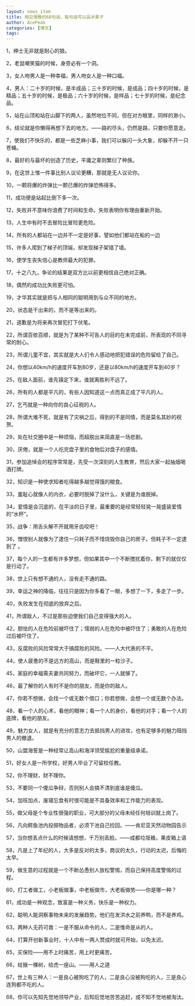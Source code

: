 ```yaml
---
layout: news_item
title: 相见恨晚的68句话，每句话可以品半辈子
author: AcePeak
categories: [博文]
tags: 
---
```


1，绅士无非就是耐心的狼。 

2，老鼠嘲笑猫的时候，身旁必有一个洞。 

3，女人吻男人是一种幸福，男人吻女人是一种口福。 

4，男人：二十岁的时候，是半成品；三十岁的时候，是成品；四十岁的时候，是精品；五十岁的时候，是极品；六十岁的时候，是样品；七十岁的时候，是纪念品。 

5，站在山顶和站在山脚下的两人，虽然地位不同，但在对方眼里，同样的渺小。 

6，结论就是你懒得再想下去的地方。――路的尽头，仍然是路，只要你愿意走。 

7，使我们不快乐的，都是一些芝麻小事，我们可以躲闪一头大象，却躲不开一只苍蝇。 

8，最好的与最坏的创造了历史，平庸之辈则繁衍了种族。 

9，在这世上惟一件事比别人议论更糟，那就是无人议论你。 

10，一颗将爆的炸弹比一颗已爆的炸弹恐怖得多。 

11，成功便是站起比倒下多一次。 

12，失败并不意味你浪费了时间和生命。失败表明你有理由重新开始。 

13，人生中有时不去冒险比冒险更危险。 

14，所有的人都站在一边并不一定是好事，譬如他们都站在船的一边 

15，许多人爬到了梯子的顶端，却发现梯子架错了墙。 

16，使学生丧失信心是教师最大的犯罪。 

17，十之八九，争论的结果是双方比以前更相信自己绝对正确。 

18，偶然的成功比失败更可怕。 

19，才华其实就是把与人相同的聪明用到与众不同的地方。 

20，状态是干出来的，而不是等出来的。 

21，道歉是为将来再次冒犯打下伏笔。 

22，所谓百依百顺，就是为了某种不可告人的目的在未完成前，所表现的不同寻常的耐心。 

23，所谓儿童不宜，其实就是大人们令人感动地把犯错误的危险留给了自己。 

24，你想以40km/h的速度开车到80岁，还是以80km/h的速度开车到40岁？ 

25，在敌人面前，谁先镇定下来，谁就离胜利不远了。 

26，所有的人都是平凡的，有些人因知道这一点而真正成了平凡的人。 

27，乞丐就是一种向你的良心征税的人。 

28，所谓大难不死，就是有了灾祸之后，得到的不是同情，而是莫名其妙的祝贺。 

29，处在社交圈中是一种烦恼，而超脱出来简直是一场悲剧。 

30，厌倦，就是一个人吃完盘子里的食物后对盘子的感情。 

31，参加追悼会的程序常常是，先受一次深刻的人生教育，然后大家一起抽烟喝酒打牌。 

32，知识是一种使求知者吃得越多越觉得饿的粮食。 

33，羞耻心就像人的内衣，必要时脱掉了没什么，关键是为谁脱掉。 

34，爱情是会沉底的，在平淡的日子里，最重要的是经常轻轻晃一晃盛装爱情的“水杯”。 

35，战争：用舌头解不开就用牙齿咬吧！ 

36，憎恨别人就像为了逮住一只耗子而不惜烧毁你自己的房子。但耗子不一定逮到了 。 

37，每个人的一生都有许多梦想，但如果其中一个不断搅扰着你，剩下的就仅仅是行动了。 

38，世上只有想不通的人，没有走不通的路。 

39，幸运之神的降临，往往只是因为你多看了一眼，多想了一下，多走了一步。 

40，失败发生在彻底的放弃之后。 

41，所谓敌人，不过是那些迫使我们自己变得强大的人。 

42，胆怯的人在危险前被吓住了；懦弱的人在危险中被吓住了；勇敢的人在危险过后被吓住了。 

43，反腐败的风险常常大于搞腐败的风险。――人大代表的不平。 

44，使人疲惫的不是远方的高山，而是鞋里的一粒沙子。 

45，家庭的幸福需夫妻共同努力，而破坏它，一人就够了。 

46，最了解你的人有时不是你的朋友，而是你的敌人。 

47，你若不想做，会找一个或无数个借口；你若想做，会想一个或无数个办法。 

48，看一个人的心术，看他的眼神；看一个人的身价，看他的对手；看一个人的底牌，看他的朋友。 

49，魅力女人，就是有充分的意志力去抵挡男人的进攻，也有足够多的魅力阻挡男人的撤退。 

50，山盟海誓是一种经常让高山和海洋领受尴尬的重量级承诺。 

51，好女人是一所学校，好男人毕业了可留校任教。 

52，你不理财，财不理你。 

53，不要同一个傻瓜争辩，否则别人会搞不清到底谁是傻瓜。 

54，加班加点，废寝忘食有时很可能是不具备效率和工作能力的表现。 

55，做父母是个专业性很强的职业，可大部分的父母未经任何培训就上岗了。 

56，凡向鳄鱼池内投掷物品者，必须下池自己捡回。――肯尼亚天然动物园告示 

57，当你想丢点什么的时候请想想，千万别丢脸。――成都垃圾箱，果皮箱上语 

58，凡是上了年纪的人，大多是反对的太多，商议的太久，行动的太迟，后悔的太早。 

59，做生意的过程就是一个不断怂恿别人放松警惕，而自己保持高度警惕的过程。 

60，打工者做工，小老板做事，中老板做市，大老板做势――你是哪一种？ 

61，成功是一种观念，致富是一种义务，快乐是一种权力。 

62，聪明人能洞察事物未来的发展趋势。他们在发洪水之前养鸭，而不是养鸡。 

63，两种人无药可救：一是不服从命令的人，二是惟命是从的人。 

64，打算开创新事业时，十人中有一两人赞成时就可开始，以免太迟。 

65，买保险――用不上时痛苦，用上时更痛苦。 

66，给猴一棵树，给虎一座山。――用人之道 

67，世上有三种人：一是良心被狗吃了的人，二是良心没被狗吃的人，三是良心连狗都不吃的人。 

68，你可以先知先觉地领导产业，后知后觉地苦苦追赶，或不知不觉地被淘汰。
